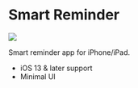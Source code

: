 # Smart Reminder

![](http://cl.ly/image/241o0G1G3S36/download/springsetup.jpg)

Smart reminder app for iPhone/iPad.

  - iOS 13 & later support
  - Minimal UI

